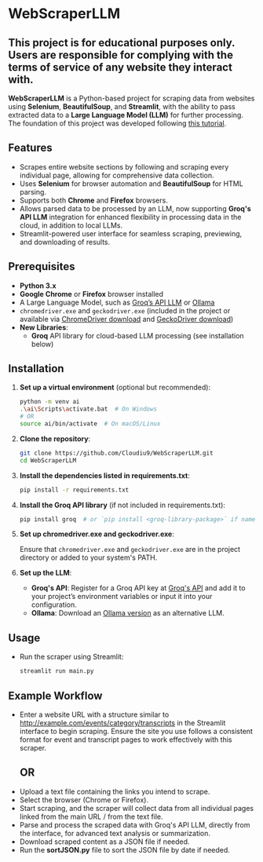# WebScraperLLM

## This project is for educational purposes only. Users are responsible for complying with the terms of service of any website they interact with.

**WebScraperLLM** is a Python-based project for scraping data from websites using **Selenium**, **BeautifulSoup**, and **Streamlit**, with the ability to pass extracted data to a **Large Language Model (LLM)** for further processing. The foundation of this project was developed following [this tutorial](https://www.youtube.com/watch?v=Oo8-nEuDBkk).

## Features

- Scrapes entire website sections by following and scraping every individual page, allowing for comprehensive data collection.
- Uses **Selenium** for browser automation and **BeautifulSoup** for HTML parsing.
- Supports both **Chrome** and **Firefox** browsers.
- Allows parsed data to be processed by an LLM, now supporting **Groq's API LLM** integration for enhanced flexibility in processing data in the cloud, in addition to local LLMs.
- Streamlit-powered user interface for seamless scraping, previewing, and downloading of results.

## Prerequisites

- **Python 3.x**
- **Google Chrome** or **Firefox** browser installed
- A Large Language Model, such as [Groq’s API LLM](https://groq.com/api) or [Ollama](https://ollama.com/download/windows)
- `chromedriver.exe` and `geckodriver.exe` (included in the project or available via [ChromeDriver download](https://googlechromelabs.github.io/chrome-for-testing/#stable) and [GeckoDriver download](https://github.com/mozilla/geckodriver/releases))
- **New Libraries**:
  - **Groq** API library for cloud-based LLM processing (see installation below)

## Installation

1. **Set up a virtual environment** (optional but recommended):

   ```bash
   python -m venv ai
   .\ai\Scripts\activate.bat  # On Windows
   # OR
   source ai/bin/activate  # On macOS/Linux
   ```

2. **Clone the repository**:

   ```bash
   git clone https://github.com/Cloudiu9/WebScraperLLM.git
   cd WebScraperLLM
   ```

3. **Install the dependencies listed in requirements.txt**:

   ```bash
   pip install -r requirements.txt
   ```

4. **Install the Groq API library** (if not included in requirements.txt):

   ```bash
   pip install groq  # or `pip install <groq-library-package>` if named differently
   ```

5. **Set up chromedriver.exe and geckodriver.exe**:

   Ensure that `chromedriver.exe` and `geckodriver.exe` are in the project directory or added to your system's PATH.

6. **Set up the LLM**:

   - **Groq's API**: Register for a Groq API key at [Groq's API](https://console.groq.com/keys) and add it to your project’s environment variables or input it into your configuration.
   - **Ollama**: Download an [Ollama version](https://github.com/ollama/ollama) as an alternative LLM.

## Usage

- Run the scraper using Streamlit:

  ```bash
  streamlit run main.py
  ```

## Example Workflow

- Enter a website URL with a structure similar to http://example.com/events/category/transcripts in the Streamlit interface to begin scraping. Ensure the site you use follows a consistent format for event and transcript pages to work effectively with this scraper.
  ## OR
- Upload a text file containing the links you intend to scrape.
- Select the browser (Chrome or Firefox).
- Start scraping, and the scraper will collect data from all individual pages linked from the main URL / from the text file.
- Parse and process the scraped data with Groq's API LLM, directly from the interface, for advanced text analysis or summarization.
- Download scraped content as a JSON file if needed.
- Run the **sortJSON.py** file to sort the JSON file by date if needed.
